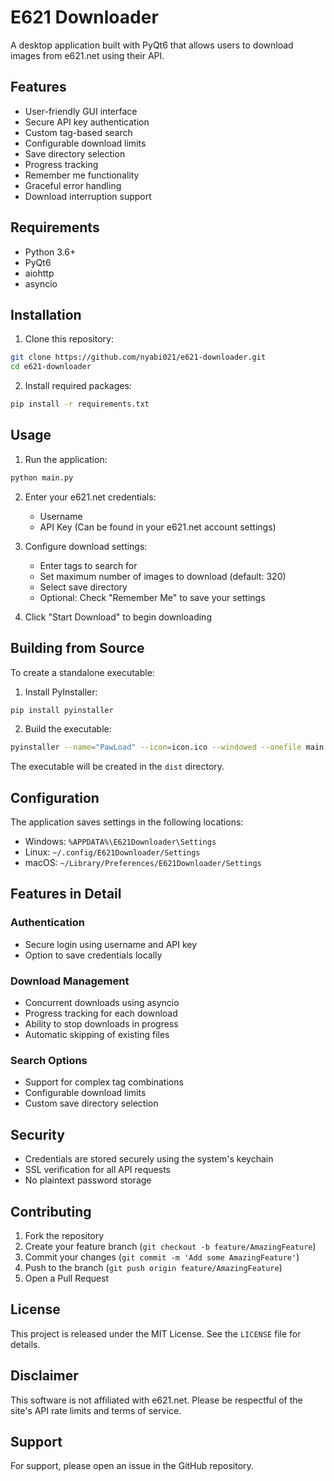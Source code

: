 # E621 Downloader

A desktop application built with PyQt6 that allows users to download images from e621.net using their API.

## Features

- User-friendly GUI interface
- Secure API key authentication
- Custom tag-based search
- Configurable download limits
- Save directory selection
- Progress tracking
- Remember me functionality
- Graceful error handling
- Download interruption support

## Requirements

- Python 3.6+
- PyQt6
- aiohttp
- asyncio

## Installation

1. Clone this repository:
```bash
git clone https://github.com/nyabi021/e621-downloader.git
cd e621-downloader
```

2. Install required packages:
```bash
pip install -r requirements.txt
```

## Usage

1. Run the application:
```bash
python main.py
```

2. Enter your e621.net credentials:
   - Username
   - API Key (Can be found in your e621.net account settings)

3. Configure download settings:
   - Enter tags to search for
   - Set maximum number of images to download (default: 320)
   - Select save directory
   - Optional: Check "Remember Me" to save your settings

4. Click "Start Download" to begin downloading

## Building from Source

To create a standalone executable:

1. Install PyInstaller:
```bash
pip install pyinstaller
```

2. Build the executable:
```bash
pyinstaller --name="PawLoad" --icon=icon.ico --windowed --onefile main.py
```

The executable will be created in the `dist` directory.

## Configuration

The application saves settings in the following locations:
- Windows: `%APPDATA%\E621Downloader\Settings`
- Linux: `~/.config/E621Downloader/Settings`
- macOS: `~/Library/Preferences/E621Downloader/Settings`

## Features in Detail

### Authentication
- Secure login using username and API key
- Option to save credentials locally

### Download Management
- Concurrent downloads using asyncio
- Progress tracking for each download
- Ability to stop downloads in progress
- Automatic skipping of existing files

### Search Options
- Support for complex tag combinations
- Configurable download limits
- Custom save directory selection

## Security

- Credentials are stored securely using the system's keychain
- SSL verification for all API requests
- No plaintext password storage

## Contributing

1. Fork the repository
2. Create your feature branch (`git checkout -b feature/AmazingFeature`)
3. Commit your changes (`git commit -m 'Add some AmazingFeature'`)
4. Push to the branch (`git push origin feature/AmazingFeature`)
5. Open a Pull Request

## License

This project is released under the MIT License. See the `LICENSE` file for details.

## Disclaimer

This software is not affiliated with e621.net. Please be respectful of the site's API rate limits and terms of service.

## Support

For support, please open an issue in the GitHub repository.